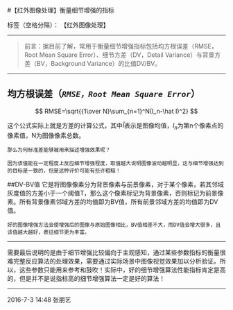 <head>
    <script src="https://cdn.mathjax.org/mathjax/latest/MathJax.js?config=TeX-AMS-MML_HTMLorMML" type="text/javascript"></script>
    <script type="text/x-mathjax-config">
        MathJax.Hub.Config({
            tex2jax: {
            skipTags: ['script', 'noscript', 'style', 'textarea', 'pre'],
            inlineMath: [['$','$']]
            }
        });
    </script>
</head>

#【红外图像处理】衡量细节增强的指标

标签（空格分隔）：  【红外图像处理】

---

> 前言：据目前了解，常用于衡量细节增强指标包括均方根误差（RMSE，Root Mean Square Error）、细节方差（DV，Detail Variance）与背景方差（BV，Background Variance）的比值DV/BV。

---

## 均方根误差（*`RMSE，Root Mean Square Error`*）

$$
RMSE=\sqrt{{1\over N}\sum_{n=1}^N(I_n-\hat I)^2}
$$

这个公式实际上就是方差的计算公式，其中$\hat I$表示是图像均值，$I_n$为第n个像素点的像素值，N为图像像素总数。

```
那么为何标准差能够被用来描述增强效果呢？
```

```
因为该值能在一定程度上反应细节增强程度，取值越大说明图像波动越明显，这与细节增强达到的目标是一致的，但是这种评价可能有些许粗糙！
```

##DV-BV值
它是将图像像素分为背景像素与前景像素，对于某个像素，若其邻域灰度值的方差小于一个阈值T，那么这个像素标记为背景像素，否则标记为前景像素。所有背景像素邻域方差的均值即为BV值，所有前景邻域方差的均值即为DV值。

```
好的图像增强方法会使增强后的图像与原始图像相比，BV值相差不大，而DV值会增大很多，且该值越大越好，表征细节更为丰富。
```

---
需要最后说明的是由于细节增强比较偏向于主观感知，通过某些参数指标的衡量很难完整反应算法的处理效果，需要通过实际场景中图像视觉效果加以分析验证。所以，这些参数只能用来参考和鼓吹！实际中，好的细节增强算法性能指标肯定是高的，但是并不是说指标高的细节增强算法一定是好的算法！


---
2016-7-3 14:48
张朋艺 
